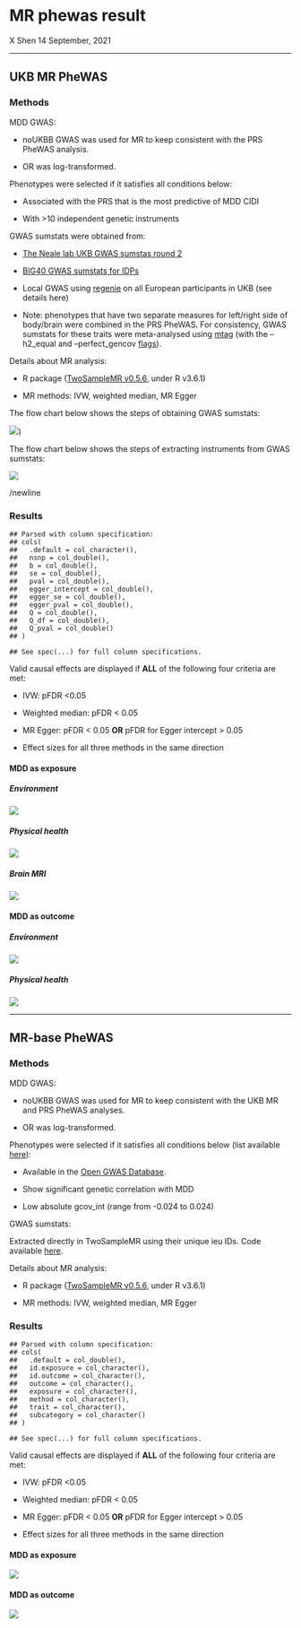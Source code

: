 MR phewas result
================
X Shen
14 September, 2021

-----

## UKB MR PheWAS

### Methods

MDD GWAS:

  - noUKBB GWAS was used for MR to keep consistent with the PRS PheWAS
    analysis.

  - OR was log-transformed.

Phenotypes were selected if it satisfies all conditions below:

  - Associated with the PRS that is the most predictive of MDD CIDI

  - With \>10 independent genetic instruments

GWAS sumstats were obtained from:

  - [The Neale lab UKB GWAS sumstas
    round 2](https://docs.google.com/spreadsheets/d/1kvPoupSzsSFBNSztMzl04xMoSC3Kcx3CrjVf4yBmESU/edit#gid=227859291)

  - [BIG40 GWAS sumstats for
    IDPs](https://open.win.ox.ac.uk/ukbiobank/big40/BIG40-IDPs_v4/IDPs.html)

  - Local GWAS using
    [regenie](https://rgcgithub.github.io/regenie/recommendations/) on
    all European participants in UKB (see details here)

  - Note: phenotypes that have two separate measures for left/right side
    of body/brain were combined in the PRS PheWAS. For consistency, GWAS
    sumstats for these traits were meta-analysed using
    [mtag](https://github.com/JonJala/mtag/wiki/Tutorial-1:-The-Basics)
    (with the –h2\_equal and –perfect\_gencov
    [flags](https://github.com/JonJala/mtag/wiki/Tutorial-2:-Special-Options)).

Details about MR analysis:

  - R package ([TwoSampleMR
    v0.5.6](https://mrcieu.github.io/TwoSampleMR/articles/index.html),
    under R v3.6.1)

  - MR methods: IVW, weighted median, MR Egger

The flow chart below shows the steps of obtaining GWAS
sumstats:

![](/exports/igmm/eddie/GenScotDepression/shen/ActiveProject/Collab/mdd-meta/docs/figures/mr_flowchart1.PNG))

The flow chart below shows the steps of extracting instruments from GWAS
sumstats:

![](/exports/igmm/eddie/GenScotDepression/shen/ActiveProject/Collab/mdd-meta/docs/figures/mr_flowchar2.PNG)

/newline

### Results

    ## Parsed with column specification:
    ## cols(
    ##   .default = col_character(),
    ##   nsnp = col_double(),
    ##   b = col_double(),
    ##   se = col_double(),
    ##   pval = col_double(),
    ##   egger_intercept = col_double(),
    ##   egger_se = col_double(),
    ##   egger_pval = col_double(),
    ##   Q = col_double(),
    ##   Q_df = col_double(),
    ##   Q_pval = col_double()
    ## )

    ## See spec(...) for full column specifications.

Valid causal effects are displayed if **ALL** of the following four
criteria are met:

  - IVW: pFDR \<0.05

  - Weighted median: pFDR \< 0.05

  - MR Egger: pFDR \< 0.05 **OR** pFDR for Egger intercept \> 0.05

  - Effect sizes for all three methods in the same direction

#### MDD as exposure

##### Environment

![](summary.mr_phewas_files/figure-gfm/unnamed-chunk-2-1.png)<!-- -->

##### Physical health

![](summary.mr_phewas_files/figure-gfm/unnamed-chunk-3-1.png)<!-- -->

##### Brain MRI

![](summary.mr_phewas_files/figure-gfm/unnamed-chunk-4-1.png)<!-- -->

#### MDD as outcome

##### Environment

![](summary.mr_phewas_files/figure-gfm/unnamed-chunk-6-1.png)<!-- -->

##### Physical health

![](summary.mr_phewas_files/figure-gfm/unnamed-chunk-7-1.png)<!-- -->

-----

## MR-base PheWAS

### Methods

MDD GWAS:

  - noUKBB GWAS was used for MR to keep consistent with the UKB MR and
    PRS PheWAS analyses.

  - OR was log-transformed.

Phenotypes were selected if it satisfies all conditions below (list
available
[here](https://github.com/psychiatric-genomics-consortium/mdd-meta/blob/gsem/docs/tables/ldsc_open_mr_candidates.txt)):

  - Available in the [Open GWAS Database](https://gwas.mrcieu.ac.uk/).

  - Show significant genetic correlation with MDD

  - Low absolute gcov\_int (range from -0.024 to 0.024)

GWAS sumstats:

Extracted directly in TwoSampleMR using their unique ieu IDs. Code
available
[here](https://mrcieu.github.io/TwoSampleMR/articles/perform_mr.html#multivariable-mr-1).

Details about MR analysis:

  - R package ([TwoSampleMR
    v0.5.6](https://mrcieu.github.io/TwoSampleMR/articles/index.html),
    under R v3.6.1)

  - MR methods: IVW, weighted median, MR Egger

### Results

    ## Parsed with column specification:
    ## cols(
    ##   .default = col_double(),
    ##   id.exposure = col_character(),
    ##   id.outcome = col_character(),
    ##   outcome = col_character(),
    ##   exposure = col_character(),
    ##   method = col_character(),
    ##   trait = col_character(),
    ##   subcategory = col_character()
    ## )

    ## See spec(...) for full column specifications.

Valid causal effects are displayed if **ALL** of the following four
criteria are met:

  - IVW: pFDR \<0.05

  - Weighted median: pFDR \< 0.05

  - MR Egger: pFDR \< 0.05 **OR** pFDR for Egger intercept \> 0.05

  - Effect sizes for all three methods in the same direction

#### MDD as exposure

![](summary.mr_phewas_files/figure-gfm/unnamed-chunk-8-1.png)<!-- -->

#### MDD as outcome

![](summary.mr_phewas_files/figure-gfm/unnamed-chunk-9-1.png)<!-- -->
